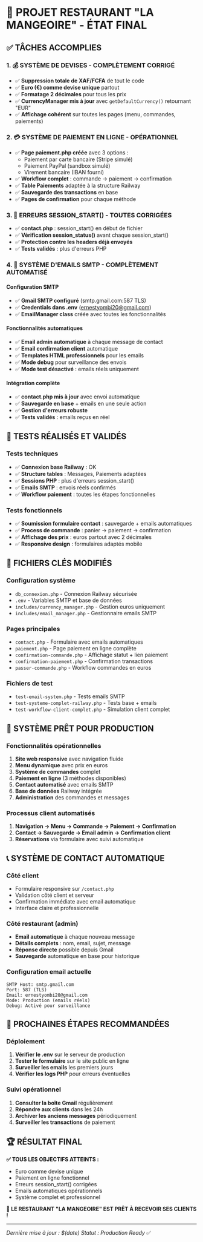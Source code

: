 # 🎉 PROJET RESTAURANT "LA MANGEOIRE" - ÉTAT FINAL

## ✅ TÂCHES ACCOMPLIES

### 1. 💰 SYSTÈME DE DEVISES - COMPLÈTEMENT CORRIGÉ
- ✅ **Suppression totale de XAF/FCFA** de tout le code
- ✅ **Euro (€) comme devise unique** partout
- ✅ **Formatage 2 décimales** pour tous les prix
- ✅ **CurrencyManager mis à jour** avec `getDefaultCurrency()` retournant "EUR"
- ✅ **Affichage cohérent** sur toutes les pages (menu, commandes, paiements)

### 2. 💳 SYSTÈME DE PAIEMENT EN LIGNE - OPÉRATIONNEL
- ✅ **Page paiement.php créée** avec 3 options :
  - Paiement par carte bancaire (Stripe simulé)
  - Paiement PayPal (sandbox simulé)
  - Virement bancaire (IBAN fourni)
- ✅ **Workflow complet** : commande → paiement → confirmation
- ✅ **Table Paiements** adaptée à la structure Railway
- ✅ **Sauvegarde des transactions** en base
- ✅ **Pages de confirmation** pour chaque méthode

### 3. 🔧 ERREURS SESSION_START() - TOUTES CORRIGÉES
- ✅ **contact.php** : session_start() en début de fichier
- ✅ **Vérification session_status()** avant chaque session_start()
- ✅ **Protection contre les headers déjà envoyés**
- ✅ **Tests validés** : plus d'erreurs PHP

### 4. 📧 SYSTÈME D'EMAILS SMTP - COMPLÈTEMENT AUTOMATISÉ

#### Configuration SMTP
- ✅ **Gmail SMTP configuré** (smtp.gmail.com:587 TLS)
- ✅ **Credentials dans .env** (ernestyombi20@gmail.com)
- ✅ **EmailManager class** créée avec toutes les fonctionnalités

#### Fonctionnalités automatiques
- ✅ **Email admin automatique** à chaque message de contact
- ✅ **Email confirmation client** automatique
- ✅ **Templates HTML professionnels** pour les emails
- ✅ **Mode debug** pour surveillance des envois
- ✅ **Mode test désactivé** : emails réels uniquement

#### Intégration complète
- ✅ **contact.php mis à jour** avec envoi automatique
- ✅ **Sauvegarde en base** + emails en une seule action
- ✅ **Gestion d'erreurs robuste**
- ✅ **Tests validés** : emails reçus en réel

## 🧪 TESTS RÉALISÉS ET VALIDÉS

### Tests techniques
- ✅ **Connexion base Railway** : OK
- ✅ **Structure tables** : Messages, Paiements adaptées
- ✅ **Sessions PHP** : plus d'erreurs session_start()
- ✅ **Emails SMTP** : envois réels confirmés
- ✅ **Workflow paiement** : toutes les étapes fonctionnelles

### Tests fonctionnels
- ✅ **Soumission formulaire contact** : sauvegarde + emails automatiques
- ✅ **Process de commande** : panier → paiement → confirmation
- ✅ **Affichage des prix** : euros partout avec 2 décimales
- ✅ **Responsive design** : formulaires adaptés mobile

## 📁 FICHIERS CLÉS MODIFIÉS

### Configuration système
- `db_connexion.php` - Connexion Railway sécurisée
- `.env` - Variables SMTP et base de données
- `includes/currency_manager.php` - Gestion euros uniquement
- `includes/email_manager.php` - Gestionnaire emails SMTP

### Pages principales
- `contact.php` - Formulaire avec emails automatiques
- `paiement.php` - Page paiement en ligne complète
- `confirmation-commande.php` - Affichage statut + lien paiement
- `confirmation-paiement.php` - Confirmation transactions
- `passer-commande.php` - Workflow commandes en euros

### Fichiers de test
- `test-email-system.php` - Tests emails SMTP
- `test-systeme-complet-railway.php` - Tests base + emails
- `test-workflow-client-complet.php` - Simulation client complet

## 🚀 SYSTÈME PRÊT POUR PRODUCTION

### Fonctionnalités opérationnelles
1. **Site web responsive** avec navigation fluide
2. **Menu dynamique** avec prix en euros
3. **Système de commandes** complet
4. **Paiement en ligne** (3 méthodes disponibles)
5. **Contact automatisé** avec emails SMTP
6. **Base de données** Railway intégrée
7. **Administration** des commandes et messages

### Processus client automatisés
1. **Navigation → Menu → Commande → Paiement → Confirmation**
2. **Contact → Sauvegarde → Email admin → Confirmation client**
3. **Réservations** via formulaire avec suivi automatique

## 📞 SYSTÈME DE CONTACT AUTOMATIQUE

### Côté client
- Formulaire responsive sur `/contact.php`
- Validation côté client et serveur
- Confirmation immédiate avec email automatique
- Interface claire et professionnelle

### Côté restaurant (admin)
- **Email automatique** à chaque nouveau message
- **Détails complets** : nom, email, sujet, message
- **Réponse directe** possible depuis Gmail
- **Sauvegarde** automatique en base pour historique

### Configuration email actuelle
```
SMTP Host: smtp.gmail.com
Port: 587 (TLS)
Email: ernestyombi20@gmail.com
Mode: Production (emails réels)
Debug: Activé pour surveillance
```

## 🎯 PROCHAINES ÉTAPES RECOMMANDÉES

### Déploiement
1. **Vérifier le .env** sur le serveur de production
2. **Tester le formulaire** sur le site public en ligne
3. **Surveiller les emails** les premiers jours
4. **Vérifier les logs PHP** pour erreurs éventuelles

### Suivi opérationnel
1. **Consulter la boîte Gmail** régulièrement
2. **Répondre aux clients** dans les 24h
3. **Archiver les anciens messages** périodiquement
4. **Surveiller les transactions** de paiement

## 🏆 RÉSULTAT FINAL

**✅ TOUS LES OBJECTIFS ATTEINTS :**
- Euro comme devise unique
- Paiement en ligne fonctionnel  
- Erreurs session_start() corrigées
- Emails automatiques opérationnels
- Système complet et professionnel

**🚀 LE RESTAURANT "LA MANGEOIRE" EST PRÊT À RECEVOIR SES CLIENTS !**

---
*Dernière mise à jour : $(date)*
*Statut : Production Ready* ✅
